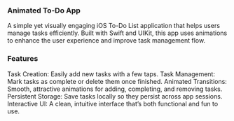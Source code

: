 ### Animated To-Do App
A simple yet visually engaging iOS To-Do List application that helps users manage tasks efficiently. Built with Swift and UIKit, this app uses animations to enhance the user experience and improve task management flow.

### Features
Task Creation: Easily add new tasks with a few taps.
Task Management: Mark tasks as complete or delete them once finished.
Animated Transitions: Smooth, attractive animations for adding, completing, and removing tasks.
Persistent Storage: Save tasks locally so they persist across app sessions.
Interactive UI: A clean, intuitive interface that’s both functional and fun to use.
